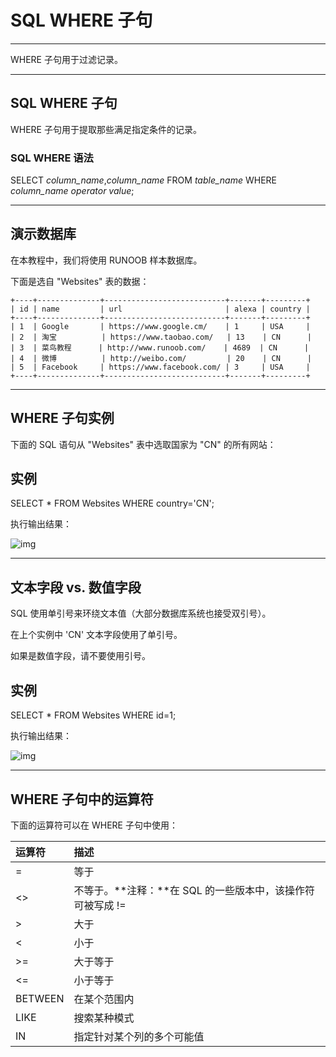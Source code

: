# SQL WHERE 子句

------

WHERE 子句用于过滤记录。

------

## SQL WHERE 子句

WHERE 子句用于提取那些满足指定条件的记录。

### SQL WHERE 语法

SELECT *column_name*,*column_name*
FROM *table_name*
WHERE *column_name operator value*;



------

## 演示数据库

在本教程中，我们将使用 RUNOOB 样本数据库。

下面是选自 "Websites" 表的数据：

```
+----+--------------+---------------------------+-------+---------+
| id | name         | url                       | alexa | country |
+----+--------------+---------------------------+-------+---------+
| 1  | Google       | https://www.google.cm/    | 1     | USA     |
| 2  | 淘宝          | https://www.taobao.com/   | 13    | CN      |
| 3  | 菜鸟教程      | http://www.runoob.com/    | 4689  | CN      |
| 4  | 微博          | http://weibo.com/         | 20    | CN      |
| 5  | Facebook     | https://www.facebook.com/ | 3     | USA     |
+----+--------------+---------------------------+-------+---------+
```



------

## WHERE 子句实例

下面的 SQL 语句从 "Websites" 表中选取国家为 "CN" 的所有网站：

## 实例

SELECT * FROM Websites WHERE country='CN';

执行输出结果：

![img](https://www.runoob.com/wp-content/uploads/2013/09/4B7980AC-2566-43F7-843A-256E868B92A4.jpg)



------

## 文本字段 vs. 数值字段

SQL 使用单引号来环绕文本值（大部分数据库系统也接受双引号）。

在上个实例中 'CN' 文本字段使用了单引号。

如果是数值字段，请不要使用引号。

## 实例

SELECT * FROM Websites WHERE id=1;

执行输出结果：

![img](https://www.runoob.com/wp-content/uploads/2013/09/639D2956-99CE-44E9-B960-EA14D296820E.jpg)



------

## WHERE 子句中的运算符

下面的运算符可以在 WHERE 子句中使用：

| 运算符  | 描述                                                       |
| :------ | :--------------------------------------------------------- |
| =       | 等于                                                       |
| <>      | 不等于。**注释：**在 SQL 的一些版本中，该操作符可被写成 != |
| >       | 大于                                                       |
| <       | 小于                                                       |
| >=      | 大于等于                                                   |
| <=      | 小于等于                                                   |
| BETWEEN | 在某个范围内                                               |
| LIKE    | 搜索某种模式                                               |
| IN      | 指定针对某个列的多个可能值                                 |